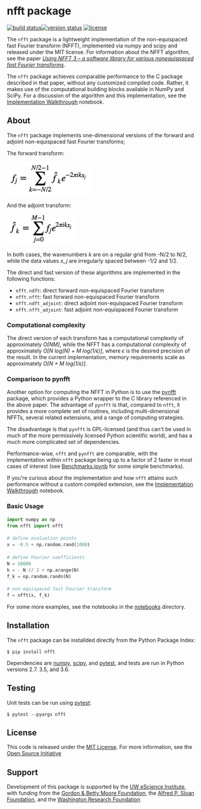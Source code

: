 # nfft package

[![build status](http://img.shields.io/travis/jakevdp/nfft/master.svg?style=flat)](https://travis-ci.org/jakevdp/nfft/)[![version status](http://img.shields.io/pypi/v/nfft.svg?style=flat)](https://pypi.python.org/pypi/nfft)
[![license](http://img.shields.io/badge/license-MIT-blue.svg?style=flat)](https://github.com/jakevdp/nfft/blob/master/LICENSE)

The ``nfft`` package is a lightweight implementation of the non-equispaced
fast Fourier transform (NFFT), implemented via numpy and scipy and released
under the MIT license.
For information about the NFFT algorithm, see the paper
[*Using NFFT 3 – a software library for various nonequispaced fast Fourier transforms*](http://dl.acm.org/citation.cfm?id=1555388).

The ``nfft`` package achieves comparable performance to the C package
described in that paper, without any customized compiled code. Rather, it
makes use of the computational building blocks available in NumPy and SciPy.
For a discussion of the algorithm and this implementation, see the
[Implementation Walkthrough](notebooks/ImplementationWalkthrough.ipynb)
notebook.



## About

The ``nfft`` package implements one-dimensional versions of the forward and
adjoint non-equispaced fast Fourier transforms;

The forward transform:

![$f_j = \sum_{k=-N/2}^{N/2-1} \hat{f}_k e^{-2\pi i k x_j}$](figures/forward-formula.png)

And the adjoint transform:

![$\hat{f}_k = \sum_{j=0}^{M-1} f_j e^{2\pi i k x_j}$](figures/adjoint-formula.png)

In both cases, the wavenumbers *k* are on a regular grid from -N/2 to N/2,
while the data values *x_j* are irregularly spaced between -1/2 and 1/2.

The direct and fast version of these algorithms are implemented in the following
functions:

- ``nfft.ndft``: direct forward non-equispaced Fourier transform
- ``nfft.nfft``: fast forward non-equispaced Fourier transform
- ``nfft.ndft_adjoint``: direct adjoint non-equispaced Fourier transform
- ``nfft.nfft_adjoint``: fast adjoint non-equispaced Fourier transform

### Computational complexity

The direct version of each transform has a computational complexity of
approximately *O[NM]*, while the NFFT has a computational complexity of
approximately *O[N log(N) + M log(1/ϵ)]*, where *ϵ* is the desired precision
of the result. In the current implementation, memory requirements scale as
approximately  *O[N + M log(1/ϵ)]*.

### Comparison to pynfft

Another option for computing the NFFT in Python is to use the
[pynfft](https://github.com/ghisvail/pyNFFT/) package, which provides a
Python wrapper to the C library referenced in the above paper.
The advantage of ``pynfft`` is that, compared to ``nfft``, it provides a more
complete set of routines, including multi-dimensional NFFTs, several related
extensions, and a range of computing strategies.

The disadvantage is that ``pynfft`` is GPL-licensed (and thus can't be used
in much of the more permissively licensed Python scientific world), and has
a much more complicated set of dependencies.

Performance-wise, ``nfft`` and ``pynfft`` are comparable, with the
implementation within ``nfft`` package being up to a factor of 2 faster
in most cases of interest (see [Benchmarks.ipynb](notebooks/Benchmarks.ipynb)
for some simple benchmarks).

If you're curious about the implementation and how ``nfft`` attains such
performance without a custom compiled extension, see the [Implementation
Walkthrough](notebooks/ImplementationWalkthrough.ipynb) notebook.

### Basic Usage

```python
import numpy as np
from nfft import nfft

# define evaluation points
x = -0.5 + np.random.rand(1000)

# define Fourier coefficients
N = 10000
k = - N // 2 + np.arange(N)
f_k = np.random.randn(N)

# non-equispaced fast Fourier transform
f = nfft(x, f_k)
```

For some more examples, see the notebooks in the [notebooks](notebooks)
directory.



## Installation

The ``nfft`` package can be installded directly from the Python Package Index:

```
$ pip install nfft
```

Dependencies are [numpy](http://www.numpy.org), [scipy](http://www.scipy.org), and [pytest](http://www.pytest.org), and tests are run in Python versions 2.7. 3.5, and 3.6.




## Testing

Unit tests can be run using [pytest](http://pytest.org):

```
$ pytest --pyargs nfft
```


## License

This code is released under the [MIT License](LICENSE). For more information,
see the [Open Source Initiative](https://opensource.org/licenses/MIT)



## Support

Development of this package is supported by the
[UW eScience Institute](http://escience.washington.edu/),
with funding from
the [Gordon & Betty Moore Foundation](https://www.moore.org/),
the [Alfred P. Sloan Foundation](https://sloan.org/),
and the [Washington Research Foundation](http://www.wrfseattle.org/)